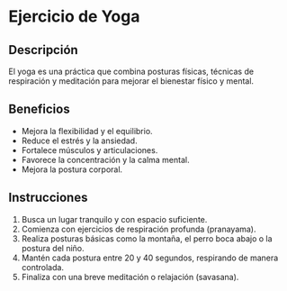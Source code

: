 # Ejercicio de Yoga

## Descripción
El yoga es una práctica que combina posturas físicas, técnicas de respiración y meditación para mejorar el bienestar físico y mental.

## Beneficios
- Mejora la flexibilidad y el equilibrio.
- Reduce el estrés y la ansiedad.
- Fortalece músculos y articulaciones.
- Favorece la concentración y la calma mental.
- Mejora la postura corporal.

## Instrucciones
1. Busca un lugar tranquilo y con espacio suficiente.
2. Comienza con ejercicios de respiración profunda (pranayama).
3. Realiza posturas básicas como la montaña, el perro boca abajo o la postura del niño.
4. Mantén cada postura entre 20 y 40 segundos, respirando de manera controlada.
5. Finaliza con una breve meditación o relajación (savasana).
